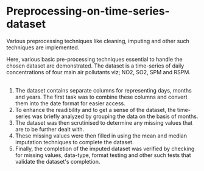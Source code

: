 # Preprocessing-on-time-series-dataset
Various preprocessing techniques like cleaning, imputing and other such techniques are implemented.

Here, various basic pre-processing techniques essential to handle the chosen dataset are demonstrated. 
The dataset is a time-series of daily concentrations of four main air pollutants viz; NO2, SO2, SPM and RSPM.<br><br>
1. The dataset contains separate columns for representing days, months and years. 
The first task was to combine these columns and convert them into the date format for easier access.<br>
2. To enhance the readibility and to get a sense of the dataset, the time-series was briefly analyzed by grouping the data on the basis of months.<br>
3. The dataset was then scrutinised to determine any missing values that are to be further dealt with.<br>
4. These missing values were then filled in using the mean and median imputation techniques to complete the dataset.<br>
5. Finally, the completion of the imputed dataset was verified by checking for missing values, data-type, format testing and other such tests that validate the dataset's completion.
